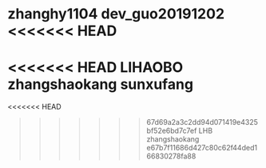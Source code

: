 zhanghy1104
dev_guo20191202
<<<<<<< HEAD
=======
<<<<<<< HEAD
LIHAOBO
zhangshaokang
sunxufang
=======
<<<<<<< HEAD
>>>>>>> 67d69a2a3c2dd94d071419e4325bf52e6bd7c7ef
LHB
zhangshaokang
>>>>>>> e67b7f11686d427c80c62f44ded166830278fa88
